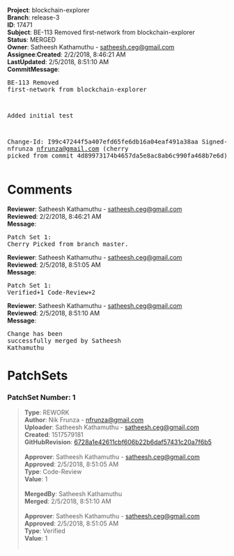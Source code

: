<strong>Project</strong>: blockchain-explorer</br><strong>Branch</strong>: release-3<br><strong>ID</strong>: 17471<br><strong>Subject</strong>: BE-113 Removed first-network from blockchain-explorer<br><strong>Status</strong>: MERGED<br><strong>Owner</strong>: Satheesh Kathamuthu - satheesh.ceg@gmail.com<br><strong>Assignee</strong>:<strong>Created</strong>: 2/2/2018, 8:46:21 AM<br><strong>LastUpdated</strong>: 2/5/2018, 8:51:10 AM<br><strong>CommitMessage</strong>:<br><pre>BE-113 Removed first-network from blockchain-explorer

Added initial test

Change-Id: I99c47244f5a407efd65fe6db16a04eaf491a38aa
Signed-off-by: nfrunza <nfrunza@gmail.com>
(cherry picked from commit 4d89973174b4657da5e8ac8ab6c990fa468b7e6d)
</pre><h1>Comments</h1><strong>Reviewer</strong>: Satheesh Kathamuthu - satheesh.ceg@gmail.com<br><strong>Reviewed</strong>: 2/2/2018, 8:46:21 AM<br><strong>Message</strong>: <pre>Patch Set 1: Cherry Picked from branch master.</pre><strong>Reviewer</strong>: Satheesh Kathamuthu - satheesh.ceg@gmail.com<br><strong>Reviewed</strong>: 2/5/2018, 8:51:05 AM<br><strong>Message</strong>: <pre>Patch Set 1: Verified+1 Code-Review+2</pre><strong>Reviewer</strong>: Satheesh Kathamuthu - satheesh.ceg@gmail.com<br><strong>Reviewed</strong>: 2/5/2018, 8:51:10 AM<br><strong>Message</strong>: <pre>Change has been successfully merged by Satheesh Kathamuthu</pre><h1>PatchSets</h1><h3>PatchSet Number: 1</h3><blockquote><strong>Type</strong>: REWORK<br><strong>Author</strong>: Nik Frunza - nfrunza@gmail.com<br><strong>Uploader</strong>: Satheesh Kathamuthu - satheesh.ceg@gmail.com<br><strong>Created</strong>: 1517579181<br><strong>GitHubRevision</strong>: [6728a1e42611cbf606b22b6daf57431c20a7f6b5](https://github.com/hyperledger/blockchain-explorer/commit/6728a1e42611cbf606b22b6daf57431c20a7f6b5)<br><br><strong>Approver</strong>: Satheesh Kathamuthu - satheesh.ceg@gmail.com<br><strong>Approved</strong>: 2/5/2018, 8:51:05 AM<br><strong>Type</strong>: Code-Review<br><strong>Value</strong>: 1<br><br><strong>MergedBy</strong>: Satheesh Kathamuthu<br><strong>Merged</strong>: 2/5/2018, 8:51:10 AM<br><br><strong>Approver</strong>: Satheesh Kathamuthu - satheesh.ceg@gmail.com<br><strong>Approved</strong>: 2/5/2018, 8:51:05 AM<br><strong>Type</strong>: Verified<br><strong>Value</strong>: 1<br><br></blockquote>